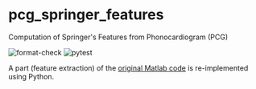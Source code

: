 # pcg_springer_features

Computation of Springer's Features from Phonocardiogram (PCG)

![format-check](https://github.com/DeepPSP/pcg_springer_features/actions/workflows/check-formatting.yml/badge.svg)
![pytest](https://github.com/DeepPSP/pcg_springer_features/actions/workflows/run-pytest.yml/badge.svg)

A part (feature extraction) of the [original Matlab code](https://physionet.org/content/hss/1.0/) is re-implemented using Python.
